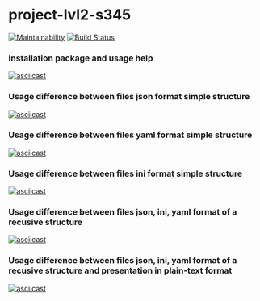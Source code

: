 # project-lvl2-s345
[![Maintainability](https://api.codeclimate.com/v1/badges/7a7e4506f851a29d6fd9/maintainability)](https://codeclimate.com/github/RomanVr/project-lvl2-s345/maintainability) [![Build Status](https://travis-ci.org/RomanVr/project-lvl2-s345.svg?branch=master)](https://travis-ci.org/RomanVr/project-lvl2-s345)

### Installation package and usage help
[![asciicast](https://asciinema.org/a/CHaxAUDKdF68gZrCKiXU0d4i0.png)](https://asciinema.org/a/CHaxAUDKdF68gZrCKiXU0d4i0)

### Usage difference between files json format simple structure
[![asciicast](https://asciinema.org/a/SWt0fINUL0WEIZA2Pg16yLJ6H.png)](https://asciinema.org/a/SWt0fINUL0WEIZA2Pg16yLJ6H)

### Usage difference between files yaml format simple structure
[![asciicast](https://asciinema.org/a/eBKDs3BofEGhCjFctSiuKAca1.png)](https://asciinema.org/a/eBKDs3BofEGhCjFctSiuKAca1)

### Usage difference between files ini format simple structure
[![asciicast](https://asciinema.org/a/CAX4JvkEl7Tp4HIv0yB4uxn2x.png)](https://asciinema.org/a/CAX4JvkEl7Tp4HIv0yB4uxn2x)

### Usage difference between files json, ini, yaml format of a recusive structure
[![asciicast](https://asciinema.org/a/wQeme5set8Pgkqzvs5XqyArsu.png)](https://asciinema.org/a/wQeme5set8Pgkqzvs5XqyArsu)

### Usage difference between files json, ini, yaml format of a recusive structure and presentation in plain-text format
[![asciicast](https://asciinema.org/a/1CtCw874MboAhcFHvo8Rq36J2.png)](https://asciinema.org/a/1CtCw874MboAhcFHvo8Rq36J2)
